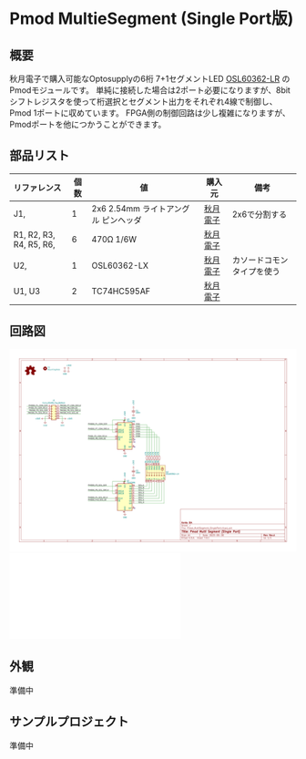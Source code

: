 # Pmod MultieSegment (Single Port版)

## 概要

秋月電子で購入可能なOptosupplyの6桁 7+1セグメントLED [OSL60362-LR](https://akizukidenshi.com/catalog/g/gI-17987/) のPmodモジュールです。
単純に接続した場合は2ポート必要になりますが、8bitシフトレジスタを使って桁選択とセグメント出力をそれぞれ4線で制御し、Pmod 1ポートに収めています。
FPGA側の制御回路は少し複雑になりますが、Pmodポートを他につかうことができます。

## 部品リスト

| リファレンス            | 個数 | 値                                   | 購入元                                                                     | 備考                       |
| :---------------------- | ---- | ------------------------------------ | -------------------------------------------------------------------------- | -------------------------- |
| J1,                     | 1    | 2x6 2.54mm ライトアングル ピンヘッダ | [秋月電子](https://akizukidenshi.com/catalog/g/gC-00148/)                  | 2x6で分割する              |
| R1, R2, R3, R4, R5, R6, | 6    | 470Ω 1/6W                            | [秋月電子](https://akizukidenshi.com/catalog/g/gR-16471/)                  |                            |
| U2,                     | 1    | OSL60362-LX                          | [秋月電子](https://akizukidenshi.com/catalog/g/gI-17987/) | カソードコモンタイプを使う |                     |
| U1, U3                     | 2    | TC74HC595AF                          | [秋月電子](https://akizukidenshi.com/catalog/g/gI-10077/) |  |                     |

## 回路図

![回路図 (SVG)](./doc/Pmod_MultiSegment_SinglePort.svg)
![回路図 (PDF)](./doc/Pmod_MultiSegment_SinglePort.pdf)

## 外観

準備中

## サンプルプロジェクト

準備中
